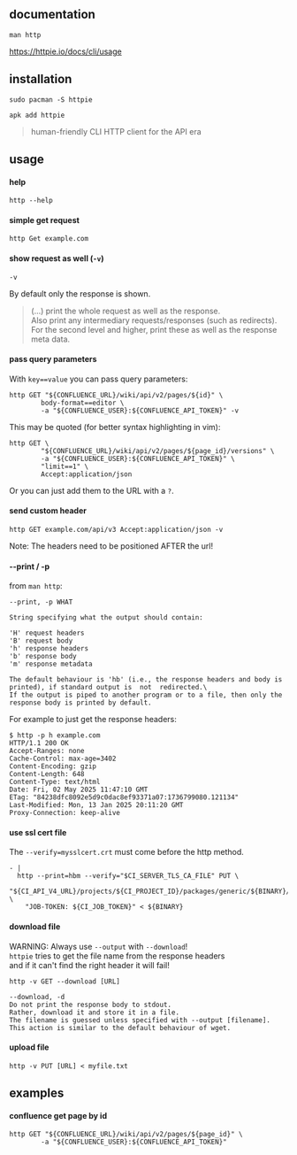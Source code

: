 ## documentation

```
man http
```

https://httpie.io/docs/cli/usage

## installation

```
sudo pacman -S httpie
```

```
apk add httpie
```

> human-friendly CLI HTTP client for the API era

## usage

#### help

```
http --help
```

#### simple get request

```
http Get example.com
```

#### show request as well (`-v`)

`-v`

By default only the response is shown.

> (...) print the whole request as well as the response.\
Also print any intermediary  requests/responses  (such as redirects).\
For the second level and higher, print these as well as the response meta data.

#### pass query parameters

With `key==value` you can pass query parameters:
```
http GET "${CONFLUENCE_URL}/wiki/api/v2/pages/${id}" \
        body-format==editor \
        -a "${CONFLUENCE_USER}:${CONFLUENCE_API_TOKEN}" -v
```

This may be quoted (for better syntax highlighting in vim):
```
http GET \
        "${CONFLUENCE_URL}/wiki/api/v2/pages/${page_id}/versions" \
        -a "${CONFLUENCE_USER}:${CONFLUENCE_API_TOKEN}" \
        "limit==1" \
        Accept:application/json
```

Or you can just add them to the URL with a `?`.

#### send custom header

```
http GET example.com/api/v3 Accept:application/json -v
```
Note: The headers need to be positioned AFTER the url!

#### --print / -p

from `man http`:
```
--print, -p WHAT

String specifying what the output should contain:

'H' request headers
'B' request body
'h' response headers
'b' response body
'm' response metadata

The default behaviour is 'hb' (i.e., the response headers and body is printed), if standard output is  not  redirected.\
If the output is piped to another program or to a file, then only the response body is printed by default.
```

For example to just get the response headers:
```
$ http -p h example.com
HTTP/1.1 200 OK
Accept-Ranges: none
Cache-Control: max-age=3402
Content-Encoding: gzip
Content-Length: 648
Content-Type: text/html
Date: Fri, 02 May 2025 11:47:10 GMT
ETag: "84238dfc8092e5d9c0dac8ef93371a07:1736799080.121134"
Last-Modified: Mon, 13 Jan 2025 20:11:20 GMT
Proxy-Connection: keep-alive
```

#### use ssl cert file

The `--verify=mysslcert.crt` must come before the http method.

```
- |
  http --print=hbm --verify="$CI_SERVER_TLS_CA_FILE" PUT \
    "${CI_API_V4_URL}/projects/${CI_PROJECT_ID}/packages/generic/${BINARY}/latest/${BINARY}" \
    "JOB-TOKEN: ${CI_JOB_TOKEN}" < ${BINARY}
```

#### download file

WARNING: Always use `--output` with `--download`!\
`httpie` tries to get the file name from the response headers \
and if it can't find the right header it will fail!

```
http -v GET --download [URL]
```

```
--download, -d
Do not print the response body to stdout.
Rather, download it and store it in a file.
The filename is guessed unless specified with --output [filename]. This action is similar to the default behaviour of wget.
```

#### upload file

```
http -v PUT [URL] < myfile.txt
```

## examples

#### confluence get page by id

```
http GET "${CONFLUENCE_URL}/wiki/api/v2/pages/${page_id}" \
        -a "${CONFLUENCE_USER}:${CONFLUENCE_API_TOKEN}"
```
